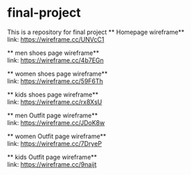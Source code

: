 # final-project
This is a repository for final project
** Homepage wireframe**\
link: https://wireframe.cc/UNVcC1

** men shoes page wireframe**\
link: https://wireframe.cc/4b7EGn

** women shoes page wireframe**\
link: https://wireframe.cc/59F6Th

** kids shoes page wireframe**\
link: https://wireframe.cc/rx8XsU

** men Outfit page wireframe**\
link: https://wireframe.cc/JDoK8w

** women Outfit page wireframe**\
link: https://wireframe.cc/7DryeP

** kids Outfit page wireframe**\
link: https://wireframe.cc/9naijt

